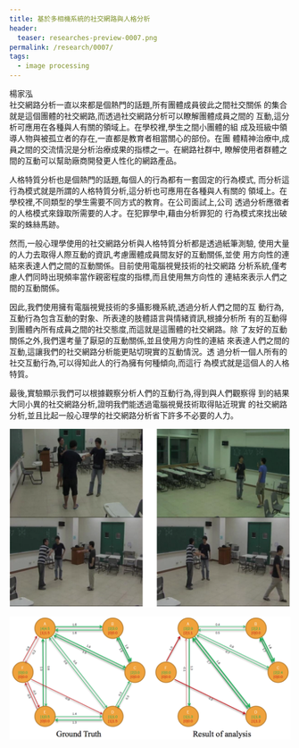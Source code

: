 ```yaml
---
title: 基於多相機系統的社交網路與人格分析
header:
  teaser: researches-preview-0007.png
permalink: /research/0007/
tags:
  - image processing
---
```

楊家泓 
<br>
社交網路分析一直以來都是個熱門的話題,所有團體成員彼此之間社交關係 的集合就是這個團體的社交網路,而透過社交網路分析可以瞭解團體成員之間的 互動,這分析可應用在各種與人有關的領域上。在學校裡,學生之間小團體的組 成及班級中領導人物與被孤立者的存在,一直都是教育者相當關心的部份。在團 體精神治療中,成員之間的交流情況是分析治療成果的指標之一。在網路社群中, 瞭解使用者群體之間的互動可以幫助廠商開發更人性化的網路產品。

人格特質分析也是個熱門的話題,每個人的行為都有一套固定的行為模式, 而分析這行為模式就是所謂的人格特質分析,這分析也可應用在各種與人有關的 領域上。在學校裡,不同類型的學生需要不同方式的教育。在公司面試上,公司 透過分析應徵者的人格模式來錄取所需要的人才。在犯罪學中,藉由分析罪犯的 行為模式來找出破案的蛛絲馬跡。

然而,一般心理學使用的社交網路分析與人格特質分析都是透過紙筆測驗, 使用大量的人力去取得人際互動的資訊,考慮團體成員間友好的互動關係,並使 用方向性的連結來表達人們之間的互動關係。目前使用電腦視覺技術的社交網路 分析系統,僅考慮人們同時出現頻率當作親密程度的指標,而且使用無方向性的 連結來表示人們之間的互動關係。

因此,我們使用擁有電腦視覺技術的多攝影機系統,透過分析人們之間的互 動行為,互動行為包含互動的對象、所表達的肢體語言與情緒資訊,根據分析所 有的互動得到團體內所有成員之間的社交態度,而這就是這團體的社交網路。除 了友好的互動關係之外,我們還考量了厭惡的互動關係,並且使用方向性的連結 來表達人們之間的互動,這讓我們的社交網路分析能更貼切現實的互動情況。透 過分析一個人所有的社交互動行為,可以得知此人的行為擁有何種傾向,而這行 為模式就是這個人的人格特質。

最後,實驗顯示我們可以根據觀察分析人們的互動行為,得到與人們觀察得 到的結果大同小異的社交網路分析,證明我們能透過電腦視覺技術取得貼近現實 的社交網路分析,並且比起一般心理學的社交網路分析省下許多不必要的人力。 

![](/images/researches-content-0007-01.png)

![](/images/researches-content-0007-02.png)